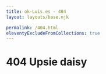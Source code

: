 ```yaml
---
title: ok-Luis.es - 404
layout: layouts/base.njk

permalink: /404.html
eleventyExcludeFromCollections: true
---
```


# 404 Upsie daisy

